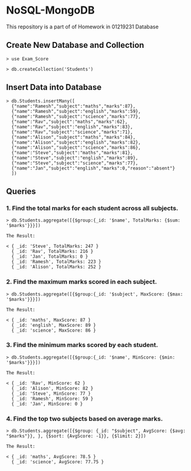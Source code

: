 # NoSQL-MongoDB
This repository is a part of of Homework in 01219231 Database

## Create New Database and Collection

```
> use Exam_Score

> db.createCollection('Students')
```

## Insert Data into Database

```
> db.Students.insertMany([
  {"name":"Ramesh","subject":"maths","marks":87},
  {"name":"Ramesh","subject":"english","marks":59},
  {"name":"Ramesh","subject":"science","marks":77},
  {"name":"Rav","subject":"maths","marks":62},
  {"name":"Rav","subject":"english","marks":83},
  {"name":"Rav","subject":"science","marks":71},
  {"name":"Alison","subject":"maths","marks":84},
  {"name":"Alison","subject":"english","marks":82},
  {"name":"Alison","subject":"science","marks":86},
  {"name":"Steve","subject":"maths","marks":81},
  {"name":"Steve","subject":"english","marks":89},
  {"name":"Steve","subject":"science","marks":77},
  {"name":"Jan","subject":"english","marks":0,"reason":"absent"}  
  ])
```
## Queries

### 1. Find the total marks for each student across all subjects.

```
> db.Students.aggregate([{$group:{_id: '$name', TotalMarks: {$sum: '$marks'}}}])

The Result:

< { _id: 'Steve', TotalMarks: 247 } 
  { _id: 'Rav', TotalMarks: 216 }
  { _id: 'Jan', TotalMarks: 0 }
  { _id: 'Ramesh', TotalMarks: 223 }
  { _id: 'Alison', TotalMarks: 252 }
```
### 2. Find the maximum marks scored in each subject.
```
> db.Students.aggregate([{$group:{_id: '$subject', MaxScore: {$max: '$marks'}}}])

The Result:

< { _id: 'maths', MaxScore: 87 }
  { _id: 'english', MaxScore: 89 }
  { _id: 'science', MaxScore: 86 }
```
### 3. Find the minimum marks scored by each student.

```
> db.Students.aggregate([{$group:{_id: '$name', MinScore: {$min: '$marks'}}}])

The Result:

< { _id: 'Rav', MinScore: 62 }
  { _id: 'Alison', MinScore: 82 }
  { _id: 'Steve', MinScore: 77 }
  { _id: 'Ramesh', MinScore: 59 }
  { _id: 'Jan', MinScore: 0 }
```

### 4. Find the top two subjects based on average marks.

```
> db.Students.aggregate([{$group: {_id: "$subject", AvgScore: {$avg: "$marks"}}, }, {$sort: {AvgScore: -1}}, {$limit: 2}])

The Result:

< { _id: 'maths', AvgScore: 78.5 }
  { _id: 'science', AvgScore: 77.75 }
```

